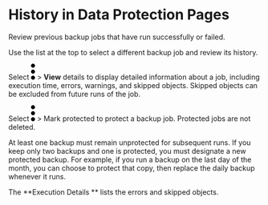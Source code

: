 # History in Data Protection Pages
Review previous backup jobs that have run successfully or failed.

Use the list at the top to select a different backup job and review its history.

Select 
![../Images/more_vert_kebob-15px.svg](../Images/more_vert_kebob-15px.svg) > **View** details to display detailed information about a job, including execution time, errors, warnings, and skipped objects. Skipped objects can be excluded from future runs of the job.

Select 
![../Images/more_vert_kebob-15px.svg](../Images/more_vert_kebob-15px.svg) > Mark protected to protect a backup job. Protected jobs are not deleted.

At least one backup must remain unprotected for subsequent runs. If you keep only two backups and one is protected, you must designate a new protected backup. For example, if you run a backup on the last day of the month, you can choose to protect that copy, then replace the daily backup whenever it runs.

The **Execution Details ** lists the errors and skipped objects.

